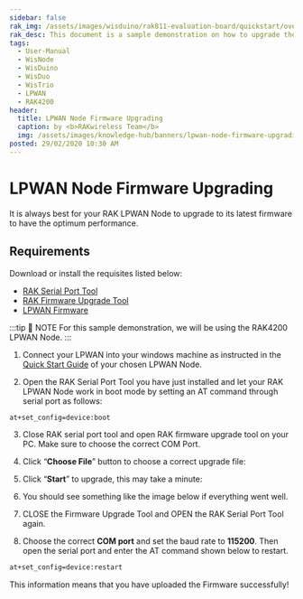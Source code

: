 ```yaml
---
sidebar: false
rak_img: /assets/images/wisduino/rak811-evaluation-board/quickstart/overview/RAK811-wisnode_home.png
rak_desc: This document is a sample demonstration on how to upgrade the firmware of you LPWAN Node.
tags:
  - User-Manual
  - WisNode
  - WisDuino
  - WisDuo
  - WisTrio
  - LPWAN
  - RAK4200
header:
  title: LPWAN Node Firmware Upgrading
  caption: by <b>RAKwireless Team</b>
  img: /assets/images/knowledge-hub/banners/lpwan-node-firmware-upgrading.jpg
posted: 29/02/2020 10:30 AM
---
```


# LPWAN Node Firmware Upgrading

It is always best for your RAK LPWAN Node to upgrade to its latest firmware to have the optimum performance.

## Requirements

Download or install the requisites listed below:

- [RAK Serial Port Tool](https://downloads.rakwireless.com/en/LoRa/Tools/RAK_SERIAL_PORT_TOOL_V1.2.1.zip)
- [RAK Firmware Upgrade Tool](https://downloads.rakwireless.com/LoRa/Tools/RAK_Device_Firmware_Upgrade_tool/)
- [LPWAN Firmware](https://downloads.rakwireless.com/en/LoRa/)

:::tip 📝 NOTE
For this sample demonstration, we will be using the RAK4200 LPWAN Node.
:::

1. Connect your LPWAN into your windows machine as instructed in the [Quick Start Guide](/Product-Categories/) of your chosen LPWAN Node.

2. Open the RAK Serial Port Tool you have just installed and let your RAK LPWAN Node work in boot mode by setting an AT command through serial port as follows:

```sh
at+set_config=device:boot
```
<rk-img
  src="/assets/images/knowledge-hub/user-manual/node-firmware-upgrading/boot-mode.jpg"
  width="75%"
  caption="Entering Boot Mode"
/>

3. Close RAK serial port tool and open RAK firmware upgrade tool on your PC. Make sure to choose the correct COM Port.

<rk-img
  src="/assets/images/knowledge-hub/user-manual/node-firmware-upgrading/rak-firmware-upgrade-tool.jpg"
  width="75%"
  caption="RAK Firmware Upgrade Tool"
/>

4. Click “**Choose File**” button to choose a correct upgrade file:

<rk-img
  src="/assets/images/knowledge-hub/user-manual/node-firmware-upgrading/file-choosing.jpg"
  width="75%"
  caption="Choosing the Correct Upgrade file"
/>

5. Click “**Start**” to upgrade, this may take a minute:

<rk-img
  src="/assets/images/knowledge-hub/user-manual/node-firmware-upgrading/burning-progress.jpg"
  width="75%"
  caption="Firmware Upgrading in Process"
/>

6. You should see something like the image below if everything went well.

<rk-img
  src="/assets/images/knowledge-hub/user-manual/node-firmware-upgrading/upgrade-successful.jpg"
  width="75%"
  caption="Successfully Upgraded Firmware"
/>

7. CLOSE the Firmware Upgrade Tool and OPEN the RAK Serial Port Tool again.

8. Choose the correct **COM port** and set the baud rate to **115200**. Then open the serial port and enter the AT command shown below to restart.

```sh
at+set_config=device:restart
```

<rk-img
  src="/assets/images/knowledge-hub/user-manual/node-firmware-upgrading/restart.jpg"
  width="75%"
  caption="Restarting your Device"
/>

This information means that you have uploaded the Firmware successfully!

